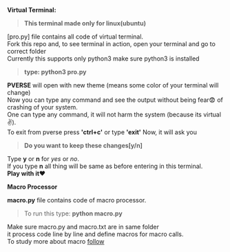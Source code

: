 **Virtual Terminal:**  

>**This terminal made only for linux(ubuntu)**

[pro.py] file contains all code of virtual terminal.</br>
Fork this repo and, to see terminal in action, open your terminal and go to correct folder </br>
Currently this supports only python3 make sure python3 is installed
>**type: python3 pro.py**  


**PVERSE** will open with new theme (means some color of your terminal will change)  
Now you can type any command and see the output without being fear:fearful: of crashing of your system.  
One can type any command, it will not harm the system (because its virtual :v:).  
To exit from pverse press **'ctrl+c'** or type **'exit'** 
Now, it will ask you 
>**Do you want to keep these changes[y/n]**

Type **y** or **n** for *yes* or *no*.   
If you type **n** all thing will be same as before entering in this terminal.  
**Play with it**:heart:   

**Macro Processor**  

**macro.py** file contains code of macro processor.  
>To run this type: **python macro.py**

Make sure macro.py and macro.txt are in same folder  
it process code line by line and define macros for macro calls.   
To study more about macro [follow](https://www.computerhope.com/jargon/m/macro.htm)

